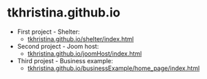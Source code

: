 # tkhristina.github.io

+ First project - Shelter:
  + [tkhristina.github.io/shelter/index.html](https://tkhristina.github.io/shelter/index.html)  
+ Second project - Joom host:
  + [tkhristina.github.io/joomHost/index.html](https://tkhristina.github.io/joomHost/index.html)
+ Third projest - Business example:
  + [tkhristina.github.io/businessExample/home_page/index.html](https://tkhristina.github.io/businessExample/home_page/index.html)
